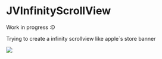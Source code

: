# JVInfinityScrollView
Work in progress :D

Trying to create a infinity scrollview like apple`s store banner


![](Examples/LiveDemo/infinityScrollView.gif)
